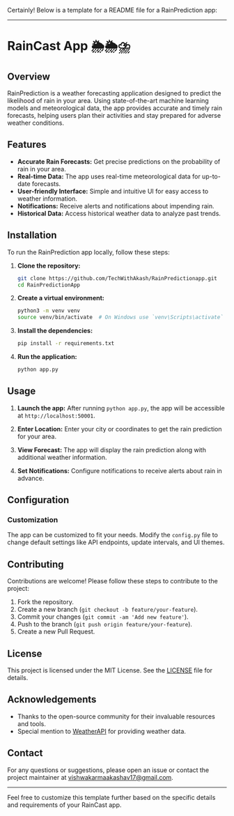 Certainly! Below is a template for a README file for a RainPrediction app:

---

# RainCast App 🌦️🌦️⛈️

## Overview

RainPrediction is a weather forecasting application designed to predict the likelihood of rain in your area. Using state-of-the-art machine learning models and meteorological data, the app provides accurate and timely rain forecasts, helping users plan their activities and stay prepared for adverse weather conditions.

## Features

- **Accurate Rain Forecasts:** Get precise predictions on the probability of rain in your area.
- **Real-time Data:** The app uses real-time meteorological data for up-to-date forecasts.
- **User-friendly Interface:** Simple and intuitive UI for easy access to weather information.
- **Notifications:** Receive alerts and notifications about impending rain.
- **Historical Data:** Access historical weather data to analyze past trends.

## Installation

To run the RainPrediction app locally, follow these steps:

1. **Clone the repository:**
    ```bash
    git clone https://github.com/TechWithAkash/RainPredictionapp.git
    cd RainPredictionApp
    ```

2. **Create a virtual environment:**
    ```bash
    python3 -m venv venv
    source venv/bin/activate  # On Windows use `venv\Scripts\activate`
    ```

3. **Install the dependencies:**
    ```bash
    pip install -r requirements.txt
    ```

4. **Run the application:**
    ```bash
    python app.py
    ```

## Usage

1. **Launch the app:**
    After running `python app.py`, the app will be accessible at `http://localhost:50001`.

2. **Enter Location:**
    Enter your city or coordinates to get the rain prediction for your area.

3. **View Forecast:**
    The app will display the rain prediction along with additional weather information.

4. **Set Notifications:**
    Configure notifications to receive alerts about rain in advance.

## Configuration


### Customization

The app can be customized to fit your needs. Modify the `config.py` file to change default settings like API endpoints, update intervals, and UI themes.

## Contributing

Contributions are welcome! Please follow these steps to contribute to the project:

1. Fork the repository.
2. Create a new branch (`git checkout -b feature/your-feature`).
3. Commit your changes (`git commit -am 'Add new feature'`).
4. Push to the branch (`git push origin feature/your-feature`).
5. Create a new Pull Request.

## License

This project is licensed under the MIT License. See the [LICENSE](LICENSE) file for details.

## Acknowledgements

- Thanks to the open-source community for their invaluable resources and tools.
- Special mention to [WeatherAPI](https://www.weatherapi.com/) for providing weather data.

## Contact

For any questions or suggestions, please open an issue or contact the project maintainer at [vishwakarmaakashav17@gmail.com](mailto:vishwakarmaakashav17@gmail.com).

---

Feel free to customize this template further based on the specific details and requirements of your RainCast app.

